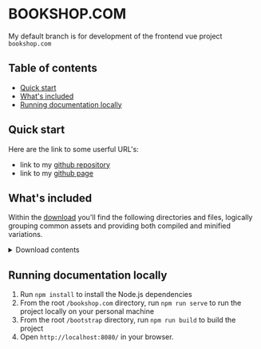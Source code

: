 # BOOKSHOP.COM

My default branch is for development of the frontend vue project `bookshop.com`

## Table of contents

- [Quick start](#quick-start)
- [What's included](#whats-included)
- [Running documentation locally](#running-documentation-locally)

## Quick start

Here are the link to some userful URL's:

- link to my [github repository](https://github.com/Damilolajim/bookshop.com.git)
- link to my [github page](https://damilolajim.github.io/bookshop.com)

## What's included

Within the [download](https://github.com/Damilolajim/bookshop.com/archive/refs/heads/main.zip) you'll find the following directories and files, logically grouping common assets and providing both compiled and minified variations.

<details>
  <summary>Download contents</summary>

```text
bookshop.com/
├── public/
│   ├── favicon.ico
│   ├── index.html
├── src/
│   ├── assets/
│   ├── logo.png
│   ├── components/
│   │   ├── banner.vue
│   │   ├── buttonItem.vue
│   │   ├── cartComp.vue
│   │   ├── courseComp.vue
│   │   ├── courseItem.vue
│   │   ├── filterItem.vue
│   │   ├── loaderComp.vue
│   │   └── navbarComp.vue
│   ├── App.vue
│   ├── main.js
│   │
├── .gitignore
├── barbel.config.js
├── jsonconfig.json
├── package-lock.json
├── package.json
├── README.me
└── vue.config.js
```

</details>

## Running documentation locally

1. Run `npm install` to install the Node.js dependencies
2. From the root `/bookshop.com` directory, run `npm run serve` to run the project locally on your personal machine
3. From the root `/bootstrap` directory, run `npm run build` to build the project
4. Open `http://localhost:8080/` in your browser.
